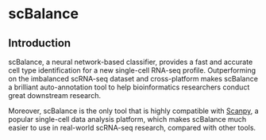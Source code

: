 # scBalance

## Introduction

scBalance, a neural network-based classifier, provides a fast and accurate cell type identification for a new single-cell RNA-seq profile. Outperforming on the imbalanced scRNA-seq dataset and cross-platform makes scBalance a brilliant auto-annotation tool to help bioinformatics researchers conduct great downstream research. 

Moreover, scBalance is the only tool that is highly compatible with [Scanpy](https://scanpy-tutorials.readthedocs.io/en/latest/), a popular single-cell data analysis platform, which makes scBalance much easier to use in real-world scRNA-seq research, compared with other tools.

